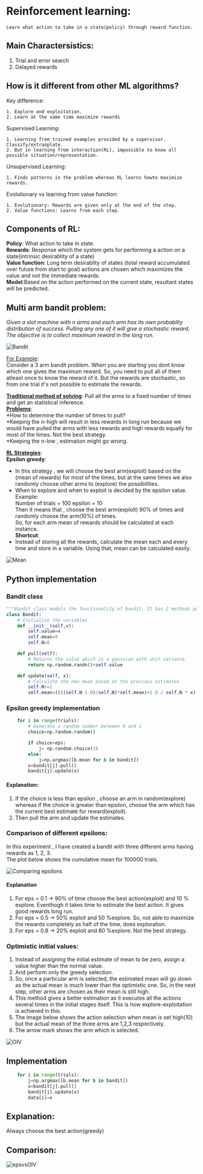 # Reinforcement learning:
	Learn what action to take in a state(policy) through reward function.  

## Main Charactersistics:  
1. Trial and error search
2. Delayed rewards

## How is it different from other ML algorithms?

Key difference:

	1. Explore and exploitation.  
	2. Learn at the same time maximize rewards
	
Supervised Learning:

	1. Learning from trained examples provided by a supervisor. Classify/extraoplate.  
	2. But in learning from interaction(RL), impossible to know all possible situation/representation.  

Unsupervised Learning:<br/>
	
	1. Finds patterns in the problem whereas RL learns howto maximize rewards.

Evolutionary vs learning from value function:
	  
	1. Evolutionary: Rewards are given only at the end of the step.  
	2. Value functions: Learns from each step.

## Components of RL:
**Policy**: What action to take in state.<br/>
**Rewards**: Response which the system gets for performing a action on a state(intrinsic desirablity of a state)<br/>
**Value function**: Long term desirablity of states (total reward accumulated over future from start to goal) actions are chosen which maximizes the value and not the immediate rewards.<br/>
**Model**:Based on the action performed on the current state, resultant states will be predicted.<br/>

## Multi arm bandit problem:
*Given a slot machine with n arms and each arm has its own probablity distribution of success. Pulling any one of it will give a stochastic reward. The objective is to collect maximum reward in the long run.*

![Bandit](Images/Multi-armed-bandit.jpg "Multi_arm_bandit")

<ins>For Example</ins>:  
Consider a 3 arm bandit problem. When you are starting you dont know which one gives the maximum reward. So, you need to pull all of them atleast once to know the reward of it. 
But the rewards are stochastic, so from one trial it's not possible to estimate the rewards.  
 
<ins>**Traditional method of solving**</ins>:
Pull all the arms to a fixed number of times and get an statistical inference.  
<ins>**Problems**</ins>:  
*How to determine the number of times to pull?  
*Keeping the n-high will result in less rewards in long run because we would have pulled the arms with less rewards and high rewards equally for most of the times. Not the best strategy.  
*Keeping the n-low , estimation might go wrong.

<ins>**RL Strategies**</ins>:  
**Epsilon greedy**:  

* In this strategy , we will choose the best arm(exploit) based on the (mean of rewards) for most of the times, but at the same times we also randomly choose other arms to (explore) the possibilities.  
* When to explore and when to exploit is decided by the epsilon value.  
Example:  
Number of trials = 100 epsilon = 10    
Then it means that , choose the best arm(exploit) 90% of times and randomly choose the arm(10%) of times.  
So, for each arm mean of rewards should be calculated at each instance.  
**Shortcut**:  
* Instead of storing all the rewards, calculate the mean each and every time and store in a variable. Using that, mean can be calculated easily.  

![Mean](Images/mean.png "Estimating mean")

## Python implementation  
### Bandit class
``` python
"""Bandit class models the functionality of bandit. It has 2 methods pull and update """
class Bandit:
    # Initialize the variables
    def __init__(self,v):
        self.value=v
        self.mean=0
        self.N=0

    def pull(self):
        # Returns the value which is a gaussian with unit variance
        return np.random.randn()+self.value

    def update(self, x):
        # Calculate the new mean based on the previous estimates 
        self.N+=1
        self.mean=((((self.N-1.0)/self.N)*self.mean)+1.0 / self.N * x)
```

### Epsilon greedy implementation  
``` python
    for i in range(trials):
        # Generate a random number between 0 and 1
        choice=np.random.random()

        if choice<eps: 
            j= np.random.choice(3)
        else:
            j=np.argmax([b.mean for b in bandit])
        x=bandit[j].pull()
        bandit[j].update(x)
```

#### Explanation:
1. If the choice is less than epsilon , choose an arm in random(explore) whereas if the choice is greater than epsilon, choose the arm which has the current best estimate for reward(exploit). 
2. Then pull the arm and update the estimates.

### Comparison of different epsilons:  
In this experiment , I have created a bandit with three different arms having rewards as 1, 2, 3.  
The plot below shows the cumulative mean for 100000 trials.  

![Comparing epsilons](Images/comparing_eps.png "Comparing epsilons")  

#### Explanation
1. For eps = 0.1 -> 90% of time choose the best action(exploit) and 10 % explore. Eventhogh it takes time to estimate the best action. It gives good rewards long run.
2. For eps = 0.5 -> 50% exploit and 50 %explore. So, not able to maximize the rewards completely as half of the time, does exploration.
3. For eps = 0.8 -> 20% exploit and 80 %explore. Not the best strategy.

### Optimistic initial values:  
1. Instead of assigning the initial estimate of mean to be zero, assign a value higher than the normal value.
2. And perform only the greedy selection.
3. So, once a particular arm is selected, the estimated mean will go down as the actual mean is much lower than the optimistic one. So, in the next step, other arms are chosen as their mean is still high.  
4. This method gives a better estimation as it executes all the actions several times in the initial stages itself. This is how explore-exploitation is achieved in this.
5. The image below shows the action selection when mean is set high(10) but the actual mean of the three arms are 1,2,3 respectively.
6. The arrow mark shows the arm which is selected.

![OIV](Images/OIV_exploration.jpg "Optimistic Initial values") 

## Implementation
``` python
    for i in range(trials):
        j=np.argmax([b.mean for b in bandit])
        x=bandit[j].pull()
        bandit[j].update(x)
        data[i]=x
```
## Explanation:  
Always choose the best action(greedy)

## Comparison:


![epsvsOIV](Images/eps_vs_oiv.png "Epsilon_greedy vs Optimistic Initial Values")